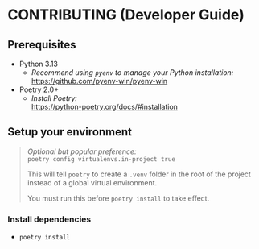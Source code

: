 # CONTRIBUTING (Developer Guide)

## Prerequisites

- Python 3.13
  - _Recommend using `pyenv` to manage your Python installation:_  
    https://github.com/pyenv-win/pyenv-win
- Poetry 2.0+
  - _Install Poetry:_  
    https://python-poetry.org/docs/#installation
    
## Setup your environment

> _Optional but popular preference:_  
> `poetry config virtualenvs.in-project true`
>
> This will tell `poetry` to create a `.venv` folder in the root of the project
> instead of a global virtual environment.
>
> You must run this before `poetry install` to take effect.

### Install dependencies

- `poetry install`
